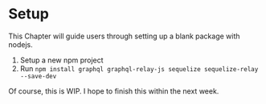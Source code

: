 # Setup

This Chapter will guide users through setting up a blank package with nodejs.

1. Setup a new npm project
2. Run `npm install graphql graphql-relay-js sequelize sequelize-relay --save-dev`

Of course, this is WIP.  I hope to finish this within the next week.
